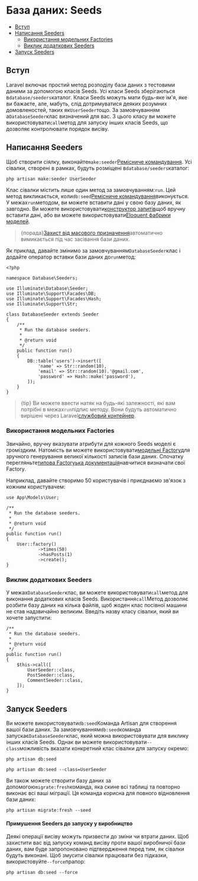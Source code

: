 # База даних: Seeds

-   [Вступ](#introduction)
-   [Написання Seeders](#writing-seeders)
    -   [Використання модельних Factories](#using-model-factories)
    -   [Виклик додаткових Seeders](#calling-additional-seeders)
-   [Запуск Seeders](#running-seeders)

<a name="introduction"></a>

## Вступ

Laravel включає простий метод розподілу бази даних з тестовими даними за допомогою класів Seeds. Усі класи Seeds зберігаються в`database/seeders`каталог. Класи Seeds можуть мати будь-яке ім'я, яке ви бажаєте, але, мабуть, слід дотримуватися деяких розумних домовленостей, таких як`UserSeeder`тощо. За замовчуванням a`DatabaseSeeder`клас визначений для вас. З цього класу ви можете використовувати`call`метод для запуску інших класів Seeds, що дозволяє контролювати порядок висіву.

<a name="writing-seeders"></a>

## Написання Seeders

Щоб створити сіялку, виконайте`make:seeder`[Ремісниче командування](/docs/{{version}}/artisan). Усі сівалки, створені в рамках, будуть розміщені в`database/seeders`каталог:

    php artisan make:seeder UserSeeder

Клас сівалки містить лише один метод за замовчуванням:`run`. Цей метод викликається, коли`db:seed`[Ремісниче командування](/docs/{{version}}/artisan)виконується. У межах`run`методом, ви можете вставити дані у свою базу даних, як завгодно. Ви можете використовувати[конструктор запитів](/docs/{{version}}/queries)щоб вручну вставити дані, або ви можете використовувати[Eloquent фабрики моделей](/docs/{{version}}/database-testing#writing-factories).

> {порада}[Захист від масового призначення](/docs/{{version}}/eloquent#mass-assignment)автоматично вимикається під час засівання бази даних.

Як приклад, давайте змінимо за замовчуванням`DatabaseSeeder`клас і додайте оператор вставки бази даних до`run`метод:

    <?php

    namespace Database\Seeders;

    use Illuminate\Database\Seeder;
    use Illuminate\Support\Facades\DB;
    use Illuminate\Support\Facades\Hash;
    use Illuminate\Support\Str;

    class DatabaseSeeder extends Seeder
    {
        /**
         * Run the database seeders.
         *
         * @return void
         */
        public function run()
        {
            DB::table('users')->insert([
                'name' => Str::random(10),
                'email' => Str::random(10).'@gmail.com',
                'password' => Hash::make('password'),
            ]);
        }
    }

> {tip} Ви можете ввести натяк на будь-які залежності, які вам потрібні в межах`run`підпис методу. Вони будуть автоматично вирішені через Laravel[службовий контейнер](/docs/{{version}}/container).

<a name="using-model-factories"></a>

### Використання модельних Factories

Звичайно, вручну вказувати атрибути для кожного Seeds моделі є громіздким. Натомість ви можете використовувати[модельні Factory](/docs/{{version}}/database-testing#writing-factories)для зручного генерування великої кількості записів бази даних. Спочатку перегляньте[типова Factoryька документація](/docs/{{version}}/database-testing#writing-factories)навчитися визначати свої Factory.

Наприклад, давайте створимо 50 користувачів і приєднаємо зв'язок з кожним користувачем:

    use App\Models\User;

    /**
     * Run the database seeders.
     *
     * @return void
     */
    public function run()
    {
        User::factory()
                ->times(50)
                ->hasPosts(1)
                ->create();
    }

<a name="calling-additional-seeders"></a>

### Виклик додаткових Seeders

У межах`DatabaseSeeder`клас, ви можете використовувати`call`метод для виконання додаткових класів Seeds. Використання`call`Метод дозволяє розбити базу даних на кілька файлів, щоб жоден клас посівної машини не став надзвичайно великим. Введіть назву класу сівалки, який ви хочете запустити:

    /**
     * Run the database seeders.
     *
     * @return void
     */
    public function run()
    {
        $this->call([
            UserSeeder::class,
            PostSeeder::class,
            CommentSeeder::class,
        ]);
    }

<a name="running-seeders"></a>

## Запуск Seeders

Ви можете використовувати`db:seed`Команда Artisan для створення вашої бази даних. За замовчуванням`db:seed`команда запускає`DatabaseSeeder`клас, який можна використовувати для виклику інших класів Seeds. Однак ви можете використовувати`--class`можливість вказати конкретний клас сівалки для запуску окремо:

    php artisan db:seed

    php artisan db:seed --class=UserSeeder

Ви також можете створити базу даних за допомогою`migrate:fresh`команда, яка скине всі таблиці та повторно виконає всі ваші міграції. Ця команда корисна для повного відновлення бази даних:

    php artisan migrate:fresh --seed

<a name="forcing-seeding-production"></a>

#### Примушення Seeders до запуску у виробництво

Деякі операції висіву можуть призвести до зміни чи втрати даних. Щоб захистити вас від запуску команд висіву проти вашої виробничої бази даних, вам буде запропоновано підтвердження перед тим, як сівалки будуть виконані. Щоб змусити сівалки працювати без підказки, використовуйте`--force`прапор:

    php artisan db:seed --force
